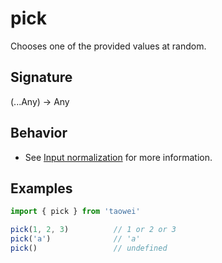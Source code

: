# pick

Chooses one of the provided values at random.

## Signature
(...Any) -> Any

## Behavior
- See [Input normalization](/docs/README.md#input-normalization) for more information.

## Examples
```javascript
import { pick } from 'taowei'

pick(1, 2, 3)          // 1 or 2 or 3
pick('a')              // 'a'
pick()                 // undefined
```